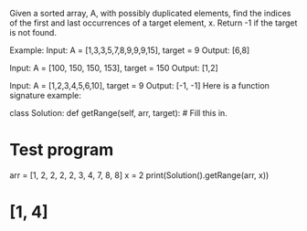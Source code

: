 ﻿Given a sorted array, A, with possibly duplicated elements, find the indices of the first and last occurrences of a target element, x. Return -1 if the target is not found.

Example:
Input: A = [1,3,3,5,7,8,9,9,9,15], target = 9
Output: [6,8]

Input: A = [100, 150, 150, 153], target = 150
Output: [1,2]

Input: A = [1,2,3,4,5,6,10], target = 9
Output: [-1, -1]
Here is a function signature example:

class Solution: 
  def getRange(self, arr, target):
    # Fill this in.
  
# Test program 
arr = [1, 2, 2, 2, 2, 3, 4, 7, 8, 8] 
x = 2
print(Solution().getRange(arr, x))
# [1, 4]